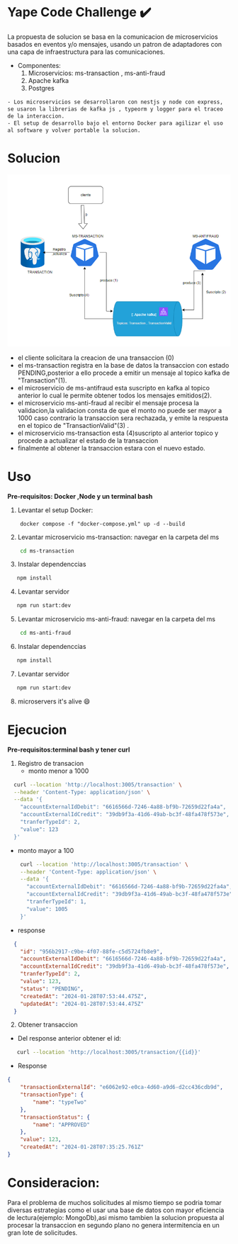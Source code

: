 # Yape Code Challenge :heavy_check_mark:	

La propuesta de solucion se basa en la comunicacion de microservicios basados en eventos y/o mensajes, usando un patron de adaptadores con una capa de infraestructura para las comunicaciones.

- Componentes:
  <ol>
    <li>Microservicios: ms-transaction , ms-anti-fraud</li>
    <li>Apache kafka</li>
    <li>Postgres</li>  
    
</ol>

    - Los microservicios se desarrollaron con nestjs y node con express, se usaron la librerias de kafka js , typeorm y logger para el traceo de la interaccion.
    - El setup de desarrollo bajo el entorno Docker para agilizar el uso al software y volver portable la solucion.

# Solucion

![Diagrama](./diagrama.png)

* el cliente solicitara la creacion de una transaccion (0)
* el ms-transaction registra en la base de datos la transaccion con estado PENDING,posterior a ello procede a emitir un mensaje al topico kafka de "Transaction"(1).
*  el microservicio de ms-antifraud esta suscripto en kafka al topico anterior lo cual le permite obtener todos los mensajes emitidos(2).
*  el microservicio ms-anti-fraud al recibir el mensaje procesa la validacion,la validacion consta de que el monto no puede ser mayor a 1000 caso contrario la transaccion sera rechazada, y emite la respuesta en el topico de "TransactionValid"(3) .
* el microservicio ms-transaction esta (4)suscripto al anterior topico y procede a actualizar el estado de la transaccion
* finalmente al obtener la transaccion estara con el nuevo estado.

# Uso

**Pre-requisitos: Docker ,Node y un terminal bash** 

  1. Levantar el setup Docker:

  ```
      docker compose -f "docker-compose.yml" up -d --build
  ```

  2. Levantar microservicio ms-transaction: navegar en la carpeta del ms
  ```bash
      cd ms-transaction

  ```
  3. Instalar dependenccias
   ```bash
      npm install 

  ```
  4. Levantar servidor 
   ```bash
      npm run start:dev

  ```

  5. Levantar microservicio ms-anti-fraud: navegar en la carpeta del ms
  ```bash
      cd ms-anti-fraud

  ```

  6. Instalar dependenccias
   ```bash
      npm install 

  ```
  7. Levantar servidor 
   ```bash
      npm run start:dev

  ```
  8. microservers it's alive :smile:

# Ejecucion

**Pre-requisitos:terminal bash y tener curl** 

1. Registro de transacion 
    - monto menor a 1000
  ```bash
    curl --location 'http://localhost:3005/transaction' \
    --header 'Content-Type: application/json' \
    --data '{
      "accountExternalIdDebit": "6616566d-7246-4a88-bf9b-72659d22fa4a",
      "accountExternalIdCredit": "39db9f3a-41d6-49ab-bc3f-48fa478f573e",
      "tranferTypeId": 2,
      "value": 123
    }'
  ```
   
  - monto mayor a 100


  ```bash
      curl --location 'http://localhost:3005/transaction' \
      --header 'Content-Type: application/json' \
      --data '{
        "accountExternalIdDebit": "6616566d-7246-4a88-bf9b-72659d22fa4a",
        "accountExternalIdCredit": "39db9f3a-41d6-49ab-bc3f-48fa478f573e",
        "tranferTypeId": 1,
        "value": 1005
      }'
  ```

  - response 

  ```json
    {
      "id": "956b2917-c9be-4f07-88fe-c5d5724fb8e9",
      "accountExternalIdDebit": "6616566d-7246-4a88-bf9b-72659d22fa4a",
      "accountExternalIdCredit": "39db9f3a-41d6-49ab-bc3f-48fa478f573e",
      "tranferTypeId": 2,
      "value": 123,
      "status": "PENDING",
      "createdAt": "2024-01-28T07:53:44.475Z",
      "updatedAt": "2024-01-28T07:53:44.475Z"
    }
  ```


2. Obtener transaccion
  - Del response anterior obtener el id:

  ```bash
     curl --location 'http://localhost:3005/transaction/{{id}}'
  ```

  - Response 
  ```json
  {
      "transactionExternalId": "e6062e92-e0ca-4d60-a9d6-d2cc436cdb9d",
      "transactionType": {
          "name": "typeTwo"
      },
      "transactionStatus": {
          "name": "APPROVED"
      },
      "value": 123,
      "createdAt": "2024-01-28T07:35:25.761Z"
  }
```

# Consideracion:
Para el problema de muchos solicitudes al mismo tiempo se podria tomar diversas estrategias como el usar una base de datos con mayor eficiencia de lectura(ejemplo: MongoDb),asi mismo tambien la solucion propuesta al procesar la transaccion en segundo plano no genera intermitencia en un gran lote de solicitudes.
